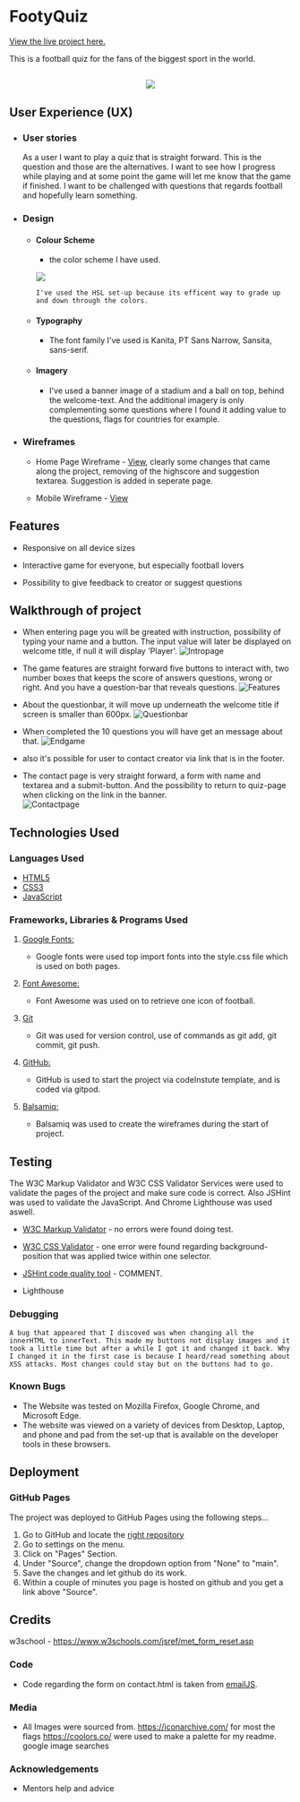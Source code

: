 # FootyQuiz

[View the live project here.](https://awrelh.github.io/FootyQuiz/)

This is a football quiz for the fans of the biggest sport in the world.

<h2 align="center"><img src="assets/images/forREADME/mockup.png"></h2>

## User Experience (UX)

-   ### User stories

    As a user I want to play a quiz that is straight forward. 
    This is the question and those are the alternatives. I want to see how I progress while playing and at some point the game will let me know that the game if finished. I want to be challenged with questions that regards football and hopefully learn something. 



-   ### Design
    -   #### Colour Scheme
        -  the color scheme I have used.
        
        ![](assets/images/forREADME/colors.png)
        
            I've used the HSL set-up because its efficent way to grade up and down through the colors. 
    -   #### Typography
        -   The font family I've used is Kanita, PT Sans Narrow, Sansita, sans-serif.
    -   #### Imagery
        -   I've used a banner image of a stadium and a ball on top, behind the welcome-text. And the additional imagery is only complementing some questions where I found it adding value to the questions, flags for countries for example. 

*   ### Wireframes

    -   Home Page Wireframe - [View](assets/images/forREADME/footyQuizDesktop.png), clearly some changes that came along the project, removing of the highscore and suggestion textarea. Suggestion is added in seperate page.

    -   Mobile Wireframe - [View](assets/images/forREADME/footyQuizMobile.png)

   

## Features

-   Responsive on all device sizes

-   Interactive game for everyone, but especially football lovers

-   Possibility to give feedback to creator or suggest questions

## Walkthrough of project
-    When entering page you will be greated with instruction, possibility of typing your name and a button. The input value will later be displayed on welcome title, if null it will display 'Player'.
    ![Intropage](assets/images/forREADME/introinfo.PNG)
    
-   The game features are straight forward five buttons to interact with, two number boxes that keeps the score of answers questions, wrong or right. And you have a question-bar that reveals questions.  ![Features](assets/images/forREADME/gamefeatures.PNG)

-   About the questionbar, it will move up underneath the welcome title if screen is smaller than 600px. ![Questionbar](assets/images/forREADME/questionbar.PNG)

-   When completed the 10 questions you will have get an message about that. ![Endgame](assets/images/forREADME/endgameScreen.PNG)

- also it's possible for user to contact creator via link that is in the footer. 

-   The contact page is very straight forward, a form with name and textarea and a submit-button. And the possibility to return to quiz-page when clicking on the link in the banner.   
![Contactpage](assets/images/forREADME/contactpage.PNG)


## Technologies Used

### Languages Used

-   [HTML5](https://en.wikipedia.org/wiki/HTML5)
-   [CSS3](https://en.wikipedia.org/wiki/Cascading_Style_Sheets)
-   [JavaScript](https://en.wikipedia.org/wiki/JavaScript)

### Frameworks, Libraries & Programs Used

1. [Google Fonts:](https://fonts.google.com/)
    - Google fonts were used top import fonts into the style.css file which is used on both pages.
1. [Font Awesome:](https://fontawesome.com/)
    - Font Awesome was used on to retrieve one icon of football. 
1. [Git](https://git-scm.com/)
    - Git was used for version control, use of commands as git add, git commit, git push. 
1. [GitHub:](https://github.com/)
    - GitHub is used to start the project via codeInstute template, and is coded via gitpod. 

1. [Balsamiq:](https://balsamiq.com/)
    - Balsamiq was used to create the wireframes during the start of project.

## Testing

The W3C Markup Validator and W3C CSS Validator Services were used to validate the pages of the project and make sure code is correct. Also JSHint was used to validate the JavaScript. And Chrome Lighthouse was used aswell.

-   [W3C Markup Validator](https://jigsaw.w3.org/css-validator/#validate_by_input) - no errors were found doing test.

-   [W3C CSS Validator](https://jigsaw.w3.org/css-validator/#validate_by_input) - one error were found regarding background-position that was applied twice within one selector. 

- [JSHint code quality tool](https://jigsaw.w3.org/css-validator/#validate_by_input) - COMMENT.

- Lighthouse

### Debugging
    A bug that appeared that I discoved was when changing all the innerHTML to innerText. This made my buttons not display images and it took a little time but after a while I got it and changed it back. Why I changed it in the first case is because I heard/read something about XSS attacks. Most changes could stay but on the buttons had to go. 

### Known Bugs
-   The Website was tested on Mozilla Firefox, Google Chrome, and Microsoft Edge.
-   The website was viewed on a variety of devices from Desktop, Laptop, and phone and pad from the set-up that is available on the developer tools in these browsers. 

## Deployment
### GitHub Pages

The project was deployed to GitHub Pages using the following steps...

1. Go to GitHub and locate the [right repository](https://github.com/AwrelH/FootyQuiz)
2. Go to settings on the menu.  
3. Click on "Pages" Section.
4. Under "Source", change the dropdown option from "None" to "main".
5. Save the changes and let github do its work.
6. Within a couple of minutes you page is hosted on github and you get a link above "Source".

## Credits
w3school - https://www.w3schools.com/jsref/met_form_reset.asp

### Code
- Code regarding the form on contact.html is taken from [emailJS](https://www.emailjs.com/docs/tutorial/creating-contact-form/). 

### Media

-   All Images were sourced from.
    https://iconarchive.com/ for most the flags
    https://coolors.co/ were used to make a palette for my readme.
    google image searches


### Acknowledgements
-   Mentors help and advice

